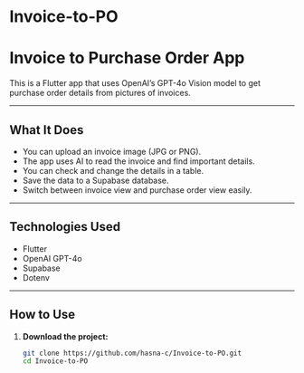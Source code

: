 # Invoice-to-PO
# Invoice to Purchase Order App

This is a Flutter app that uses OpenAI’s GPT-4o Vision model to get purchase order details from pictures of invoices.

---

## What It Does

- You can upload an invoice image (JPG or PNG).  
- The app uses AI to read the invoice and find important details.  
- You can check and change the details in a table.  
- Save the data to a Supabase database.  
- Switch between invoice view and purchase order view easily.

---

## Technologies Used

- Flutter  
- OpenAI GPT-4o
- Supabase 
- Dotenv 

---

## How to Use

1. **Download the project:**

   ```bash
   git clone https://github.com/hasna-c/Invoice-to-PO.git
   cd Invoice-to-PO
